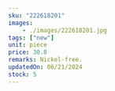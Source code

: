 ```yaml
---
sku: "222618201"
images:
    - ./images/222618201.jpg
tags: ["new"]
unit: piece
price: 30.8
remarks: Nickel-free.
updatedOn: 06/21/2024
stock: 5
---
```

